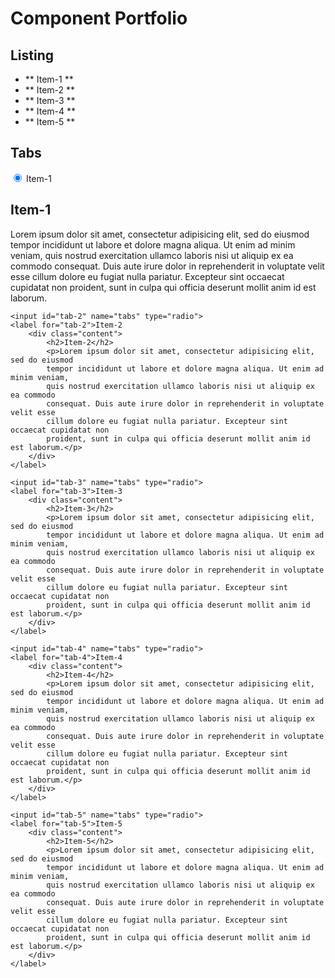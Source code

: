 # Component Portfolio
## Listing
<ul class="listing">
	<li> ** Item-1 **</li>
	<li> ** Item-2 **</li>
	<li> ** Item-3 **</li>
	<li> ** Item-4 **</li>
	<li> ** Item-5 **</li>
</ul>

## Tabs
<form class="tabs">
	<input id="tab-1" name="tabs" type="radio" checked>
	<label for="tab-1">Item-1
		<div class="content">
			<h2>Item-1</h2>
			<p>Lorem ipsum dolor sit amet, consectetur adipisicing elit, sed do eiusmod
			tempor incididunt ut labore et dolore magna aliqua. Ut enim ad minim veniam,
			quis nostrud exercitation ullamco laboris nisi ut aliquip ex ea commodo
			consequat. Duis aute irure dolor in reprehenderit in voluptate velit esse
			cillum dolore eu fugiat nulla pariatur. Excepteur sint occaecat cupidatat non
			proident, sunt in culpa qui officia deserunt mollit anim id est laborum.</p>
		</div>
	</label>

	<input id="tab-2" name="tabs" type="radio">
	<label for="tab-2">Item-2
		<div class="content">
			<h2>Item-2</h2>
			<p>Lorem ipsum dolor sit amet, consectetur adipisicing elit, sed do eiusmod
			tempor incididunt ut labore et dolore magna aliqua. Ut enim ad minim veniam,
			quis nostrud exercitation ullamco laboris nisi ut aliquip ex ea commodo
			consequat. Duis aute irure dolor in reprehenderit in voluptate velit esse
			cillum dolore eu fugiat nulla pariatur. Excepteur sint occaecat cupidatat non
			proident, sunt in culpa qui officia deserunt mollit anim id est laborum.</p>
		</div>
	</label>

	<input id="tab-3" name="tabs" type="radio">
	<label for="tab-3">Item-3
		<div class="content">
			<h2>Item-3</h2>
			<p>Lorem ipsum dolor sit amet, consectetur adipisicing elit, sed do eiusmod
			tempor incididunt ut labore et dolore magna aliqua. Ut enim ad minim veniam,
			quis nostrud exercitation ullamco laboris nisi ut aliquip ex ea commodo
			consequat. Duis aute irure dolor in reprehenderit in voluptate velit esse
			cillum dolore eu fugiat nulla pariatur. Excepteur sint occaecat cupidatat non
			proident, sunt in culpa qui officia deserunt mollit anim id est laborum.</p>
		</div>
	</label>

	<input id="tab-4" name="tabs" type="radio">
	<label for="tab-4">Item-4
		<div class="content">
			<h2>Item-4</h2>
			<p>Lorem ipsum dolor sit amet, consectetur adipisicing elit, sed do eiusmod
			tempor incididunt ut labore et dolore magna aliqua. Ut enim ad minim veniam,
			quis nostrud exercitation ullamco laboris nisi ut aliquip ex ea commodo
			consequat. Duis aute irure dolor in reprehenderit in voluptate velit esse
			cillum dolore eu fugiat nulla pariatur. Excepteur sint occaecat cupidatat non
			proident, sunt in culpa qui officia deserunt mollit anim id est laborum.</p>
		</div>
	</label>

	<input id="tab-5" name="tabs" type="radio">
	<label for="tab-5">Item-5
		<div class="content">
			<h2>Item-5</h2>
			<p>Lorem ipsum dolor sit amet, consectetur adipisicing elit, sed do eiusmod
			tempor incididunt ut labore et dolore magna aliqua. Ut enim ad minim veniam,
			quis nostrud exercitation ullamco laboris nisi ut aliquip ex ea commodo
			consequat. Duis aute irure dolor in reprehenderit in voluptate velit esse
			cillum dolore eu fugiat nulla pariatur. Excepteur sint occaecat cupidatat non
			proident, sunt in culpa qui officia deserunt mollit anim id est laborum.</p>
		</div>
	</label>

</form>
